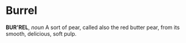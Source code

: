 # Burrel

**BUR'REL**, _noun_ A sort of pear, called also the red butter pear, from its smooth, delicious, soft pulp.
